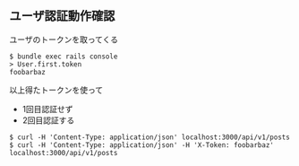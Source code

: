 ## ユーザ認証動作確認

ユーザのトークンを取ってくる

```
$ bundle exec rails console
> User.first.token
foobarbaz
```

以上得たトークンを使って

* 1回目認証せず
* 2回目認証する

```
$ curl -H 'Content-Type: application/json' localhost:3000/api/v1/posts
$ curl -H 'Content-Type: application/json' -H 'X-Token: foobarbaz' localhost:3000/api/v1/posts
```
